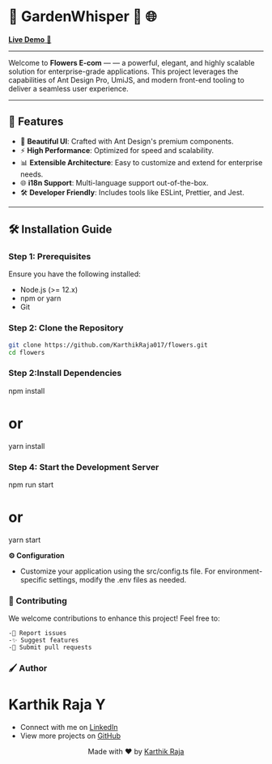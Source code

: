 # 🚀 **GardenWhisper 🍃** 🌐

[**Live Demo** 🌺](https://flowers-p01.netlify.app/home)

---

Welcome to **Flowers E-com** — — a powerful, elegant, and highly scalable solution for enterprise-grade applications.
This project leverages the capabilities of Ant Design Pro, UmiJS, and modern front-end tooling to deliver a seamless user experience.

---

## 🌟 **Features**

- 🎨 **Beautiful UI**: Crafted with Ant Design's premium components.
- ⚡ **High Performance**: Optimized for speed and scalability.
- 📊 **Extensible Architecture**: Easy to customize and extend for enterprise needs.
- 🌐 **i18n Support**: Multi-language support out-of-the-box.
- 🛠️ **Developer Friendly**: Includes tools like ESLint, Prettier, and Jest.

---


## 🛠️ **Installation Guide**

### **Step 1: Prerequisites**
Ensure you have the following installed:
- Node.js (>= 12.x)
- npm or yarn
- Git

### **Step 2: Clone the Repository**
```bash
git clone https://github.com/KarthikRaja017/flowers.git
cd flowers
```
### **Step 2:Install Dependencies**
npm install
# or
yarn install

### **Step 4: Start the Development Server**
npm run start
# or
yarn start


**⚙️ Configuration**
 - Customize your application using the src/config.ts file. For environment-specific settings, modify the .env files as needed.

### **🤝 Contributing**
  We welcome contributions to enhance this project! Feel free to:

    -🐛 Report issues
    -✨ Suggest features
    -🔧 Submit pull requests

### **🖌️ Author**
  # **Karthik Raja Y**
   - Connect with me on <a href="https://www.linkedin.com/in/karthik-raja-200216y/">LinkedIn<a/>
   - View more projects on <a href="https://github.com/KarthikRaja017">GitHub<a/>

<p align="center"> Made with ❤️ by <a href="https://github.com/KarthikRaja017">Karthik Raja</a> </p>

